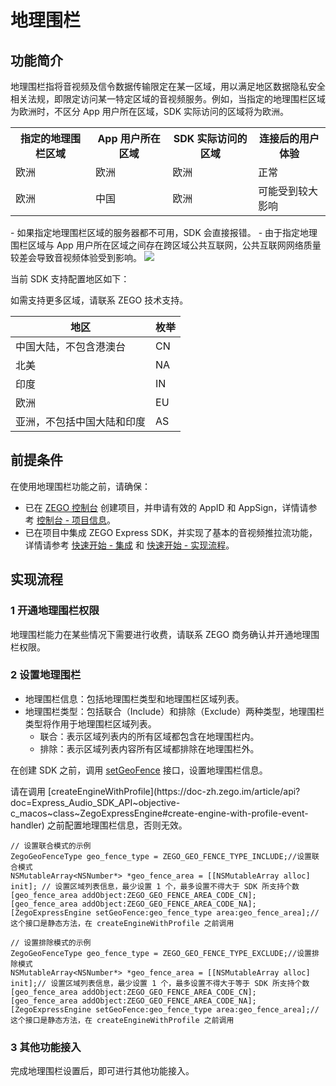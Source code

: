 # 地理围栏

## 功能简介


地理围栏指将音视频及信令数据传输限定在某一区域，用以满足地区数据隐私安全相关法规，即限定访问某一特定区域的音视频服务。例如，当指定的地理围栏区域为欧洲时，不区分 App 用户所在区域，SDK 实际访问的区域将为欧洲。


<table>
  <colgroup>
    <col/>
    <col/>
  </colgroup>
<tbody><tr>
<th>指定的地理围栏区域</th>
<th>App 用户所在区域</th>
<th>SDK 实际访问的区域</th>
<th>连接后的用户体验</th>
</tr>
<tr>
<td>欧洲</td>
<td>欧洲</td>
<td>欧洲</td>
<td>正常</td>
</tr>
<tr>
<td>欧洲</td>
<td>中国</td>
<td>欧洲</td>
<td>可能受到较大影响</td>
</tr>
</tbody></table>


<Warning title="注意">
- 如果指定地理围栏区域的服务器都不可用，SDK 会直接报错。
- 由于指定地理围栏区域与 App 用户所在区域之间存在跨区域公共互联网，公共互联网网络质量较差会导致音视频体验受到影响。
</Warning>

<Frame width="512" height="auto" caption="">
  <img src="https://doc-media.zego.im/sdk-doc/Pics/Express/Geofencing_pic.jpeg" />
</Frame>

当前 SDK 支持配置地区如下：

<Note title="说明">
如需支持更多区域，请联系 ZEGO 技术支持。
</Note>


|地区|枚举|
|-|-|
|中国大陆，不包含港澳台|CN|
|北美|NA|
|印度|IN|
|欧洲|EU|
|亚洲，不包括中国大陆和印度|AS|

## 前提条件

在使用地理围栏功能之前，请确保：
- 已在 [ZEGO 控制台](https://console.zego.im) 创建项目，并申请有效的 AppID 和 AppSign，详情请参考 [控制台 - 项目信息](/console/project-info)。
- 已在项目中集成 ZEGO Express SDK，并实现了基本的音视频推拉流功能，详情请参考 [快速开始 - 集成](https://doc-zh.zego.im/article/3576) 和 [快速开始 - 实现流程](https://doc-zh.zego.im/article/7632)。

## 实现流程

### 1 开通地理围栏权限

地理围栏能力在某些情况下需要进行收费，请联系 ZEGO 商务确认并开通地理围栏权限。


### 2 设置地理围栏

- 地理围栏信息：包括地理围栏类型和地理围栏区域列表。
- 地理围栏类型：包括联合（Include）和排除（Exclude）两种类型，地理围栏类型将作用于地理围栏区域列表。
    - 联合：表示区域列表内的所有区域都包含在地理围栏内。
    - 排除：表示区域列表内容所有区域都排除在地理围栏外。

在创建 SDK 之前，调用 [setGeoFence](https://doc-zh.zego.im/article/api?doc=Express_Audio_SDK_API~objective-c_macos~class~ZegoExpressEngine#set-geo-fence-area) 接口，设置地理围栏信息。


<Warning title="注意">
请在调用 [createEngineWithProfile](https://doc-zh.zego.im/article/api?doc=Express_Audio_SDK_API~objective-c_macos~class~ZegoExpressEngine#create-engine-with-profile-event-handler) 之前配置地理围栏信息，否则无效。
</Warning>


```objc
// 设置联合模式的示例
ZegoGeoFenceType geo_fence_type = ZEGO_GEO_FENCE_TYPE_INCLUDE;//设置联合模式
NSMutableArray<NSNumber*> *geo_fence_area = [[NSMutableArray alloc] init]; // 设置区域列表信息，最少设置 1 个，最多设置不得大于 SDK 所支持个数
[geo_fence_area addObject:ZEGO_GEO_FENCE_AREA_CODE_CN];
[geo_fence_area addObject:ZEGO_GEO_FENCE_AREA_CODE_NA];
[ZegoExpressEngine setGeoFence:geo_fence_type area:geo_fence_area];// 这个接口是静态方法，在 createEngineWithProfile 之前调用

// 设置排除模式的示例
ZegoGeoFenceType geo_fence_type = ZEGO_GEO_FENCE_TYPE_EXCLUDE;//设置排除模式
NSMutableArray<NSNumber*> *geo_fence_area = [[NSMutableArray alloc] init];// 设置区域列表信息，最少设置 1 个，最多设置不得大于等于 SDK 所支持个数
[geo_fence_area addObject:ZEGO_GEO_FENCE_AREA_CODE_CN];
[geo_fence_area addObject:ZEGO_GEO_FENCE_AREA_CODE_NA];
[ZegoExpressEngine setGeoFence:geo_fence_type area:geo_fence_area];// 这个接口是静态方法，在 createEngineWithProfile 之前调用
```

### 3 其他功能接入

完成地理围栏设置后，即可进行其他功能接入。

<Content />